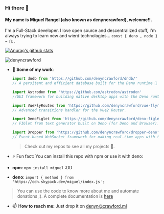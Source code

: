 ### Hi there 👋

#### **My name is Miguel Rangel (also known as denyncrawford), welcome!!**. 

I'm a Full-Stack developer. I love open source and descentralized stuff, I'm always trying to learn new and wierd technologies... `const { deno , node } = 🖤;`.

[![Anurag's github stats](https://github-readme-stats.vercel.app/api?username=denyncrawford&count_private=true&show_icons=true&theme=react)](https://github.com/anuraghazra/github-readme-stats)

![denyncrawford](https://komarev.com/ghpvc/?username=denyncrawford&label=PROFILE+VIEWS)

- 🔭 **Some of my work**:

  ```javascript
  import dndb from 'https://github.com/denyncrawford/dndb/' 
  // A persitent and efficient database built for the Deno runtime 🦕 => 💾. 
  ```
  ```javascript
  import Astrodon from 'https://github.com/astrodon/astrodon' 
  //GUI framework for building native desktop apps with the Deno runtime and WebView 🦕.
  ```
  ```javascript
  import VueFlyRoutes from 'https://github.com/denyncrawford/vue-flyroutes' 
  // Advanced transitions handler for the Vue2 Router.
  ```
  ```javascript
  import DenoFiglet from 'https://github.com/denyncrawford/deno-figlet' 
  // FIGlet from text generator built on Deno (for Deno and Browser).
  ```
  ```javascript
  import Dropper from 'https://github.com/denyncrawford/dropper-deno' 
  // Event-based WebSocket framework for making real-time apps with the Deno runtime. (REALTIME DATA, OH YEAHHH!!!) 
  ```
  
  > Check out my repos to see all my projects 👀.
 
 - ⚡ Fun fact: You can install this repo with npm or use it with deno: 
  
  - **npm**: `npm install miguel` :DD
  - **deno**: `import { method } from 'https://cdn.skypack.dev/miguel/index.js';`
  
  > You can use the code to know more about me and automate donations ;). A complete documentation is [here](https://github.com/denyncrawford/denyncrawford/blob/master/module_docs.md)
  
- 📫 **How to reach me**: Just drop it on denyn@crawford.ml


<!--
**denyncrawford/denyncrawford** is a ✨ _special_ ✨ repository because its `README.md` (this file) appears on your GitHub profile.

Here are some ideas to get you started:

- 🔭 I’m currently working on ...
- 🌱 I’m currently learning ...
- 👯 I’m looking to collaborate on ...
- 🤔 I’m looking for help with ...
- 💬 Ask me about ...
- 📫 How to reach me: ...
- 😄 Pronouns: ...
- ⚡ Fun fact: ...
-->
